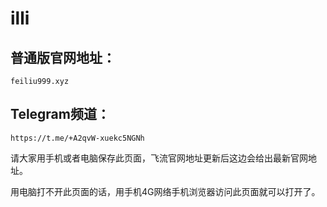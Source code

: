 # illi
## 普通版官网地址：
    feiliu999.xyz  

## Telegram频道：
    https://t.me/+A2qvW-xuekc5NGNh  


请大家用手机或者电脑保存此页面，飞流官网地址更新后这边会给出最新官网地址。 

用电脑打不开此页面的话，用手机4G网络手机浏览器访问此页面就可以打开了。
